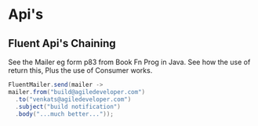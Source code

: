 # Api's

## Fluent Api's Chaining
  See the Mailer eg form p83 from Book Fn Prog in Java.
  See how the use of return this, Plus the use of Consumer<FluentMailer> works.
``` java
FluentMailer.send(mailer ->
mailer.from("build@agiledeveloper.com")
  .to("venkats@agiledeveloper.com")
  .subject("build notification")
  .body("...much better..."));
```
